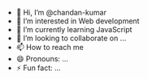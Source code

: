 - 👋 Hi, I’m @chandan-kumar
- 👀 I’m interested in Web development 
- 🌱 I’m currently learning JavaScript 
- 💞️ I’m looking to collaborate on ...
- 📫 How to reach me 
- 😄 Pronouns: ...
- ⚡ Fun fact: ...

<!---
chandan-kumar-45/chandan-kumar-45 is a ✨ special ✨ repository because its `README.md` (this file) appears on your GitHub profile.
You can click the Preview link to take a look at your changes.
--->

